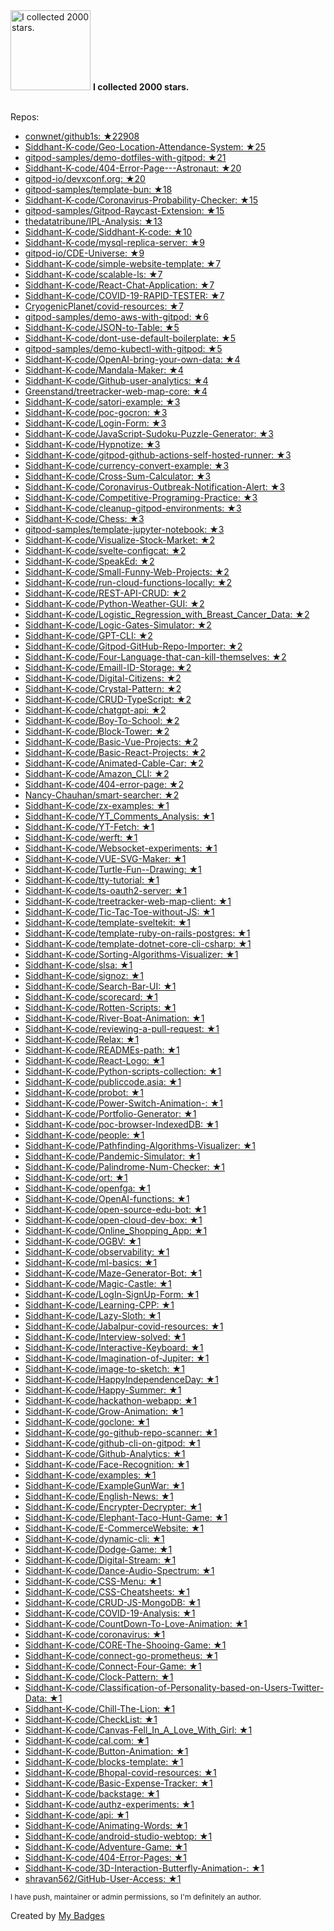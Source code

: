 <img src="https://my-badges.github.io/my-badges/stars-2000.png" alt="I collected 2000 stars." title="I collected 2000 stars." width="128">
<strong>I collected 2000 stars.</strong>
<br><br>

Repos:

* <a href="https://github.com/conwnet/github1s">conwnet/github1s: ★22908</a>
* <a href="https://github.com/Siddhant-K-code/Geo-Location-Attendance-System">Siddhant-K-code/Geo-Location-Attendance-System: ★25</a>
* <a href="https://github.com/gitpod-samples/demo-dotfiles-with-gitpod">gitpod-samples/demo-dotfiles-with-gitpod: ★21</a>
* <a href="https://github.com/Siddhant-K-code/404-Error-Page---Astronaut">Siddhant-K-code/404-Error-Page---Astronaut: ★20</a>
* <a href="https://github.com/gitpod-io/devxconf.org">gitpod-io/devxconf.org: ★20</a>
* <a href="https://github.com/gitpod-samples/template-bun">gitpod-samples/template-bun: ★18</a>
* <a href="https://github.com/Siddhant-K-code/Coronavirus-Probability-Checker">Siddhant-K-code/Coronavirus-Probability-Checker: ★15</a>
* <a href="https://github.com/gitpod-samples/Gitpod-Raycast-Extension">gitpod-samples/Gitpod-Raycast-Extension: ★15</a>
* <a href="https://github.com/thedatatribune/IPL-Analysis">thedatatribune/IPL-Analysis: ★13</a>
* <a href="https://github.com/Siddhant-K-code/Siddhant-K-code">Siddhant-K-code/Siddhant-K-code: ★10</a>
* <a href="https://github.com/Siddhant-K-code/mysql-replica-server">Siddhant-K-code/mysql-replica-server: ★9</a>
* <a href="https://github.com/gitpod-io/CDE-Universe">gitpod-io/CDE-Universe: ★9</a>
* <a href="https://github.com/Siddhant-K-code/simple-website-template">Siddhant-K-code/simple-website-template: ★7</a>
* <a href="https://github.com/Siddhant-K-code/scalable-ls">Siddhant-K-code/scalable-ls: ★7</a>
* <a href="https://github.com/Siddhant-K-code/React-Chat-Application">Siddhant-K-code/React-Chat-Application: ★7</a>
* <a href="https://github.com/Siddhant-K-code/COVID-19-RAPID-TESTER">Siddhant-K-code/COVID-19-RAPID-TESTER: ★7</a>
* <a href="https://github.com/CryogenicPlanet/covid-resources">CryogenicPlanet/covid-resources: ★7</a>
* <a href="https://github.com/gitpod-samples/demo-aws-with-gitpod">gitpod-samples/demo-aws-with-gitpod: ★6</a>
* <a href="https://github.com/Siddhant-K-code/JSON-to-Table">Siddhant-K-code/JSON-to-Table: ★5</a>
* <a href="https://github.com/Siddhant-K-code/dont-use-default-boilerplate">Siddhant-K-code/dont-use-default-boilerplate: ★5</a>
* <a href="https://github.com/gitpod-samples/demo-kubectl-with-gitpod">gitpod-samples/demo-kubectl-with-gitpod: ★5</a>
* <a href="https://github.com/Siddhant-K-code/OpenAI-bring-your-own-data">Siddhant-K-code/OpenAI-bring-your-own-data: ★4</a>
* <a href="https://github.com/Siddhant-K-code/Mandala-Maker">Siddhant-K-code/Mandala-Maker: ★4</a>
* <a href="https://github.com/Siddhant-K-code/Github-user-analytics">Siddhant-K-code/Github-user-analytics: ★4</a>
* <a href="https://github.com/Greenstand/treetracker-web-map-core">Greenstand/treetracker-web-map-core: ★4</a>
* <a href="https://github.com/Siddhant-K-code/satori-example">Siddhant-K-code/satori-example: ★3</a>
* <a href="https://github.com/Siddhant-K-code/poc-gocron">Siddhant-K-code/poc-gocron: ★3</a>
* <a href="https://github.com/Siddhant-K-code/Login-Form">Siddhant-K-code/Login-Form: ★3</a>
* <a href="https://github.com/Siddhant-K-code/JavaScript-Sudoku-Puzzle-Generator">Siddhant-K-code/JavaScript-Sudoku-Puzzle-Generator: ★3</a>
* <a href="https://github.com/Siddhant-K-code/Hypnotize">Siddhant-K-code/Hypnotize: ★3</a>
* <a href="https://github.com/Siddhant-K-code/gitpod-github-actions-self-hosted-runner">Siddhant-K-code/gitpod-github-actions-self-hosted-runner: ★3</a>
* <a href="https://github.com/Siddhant-K-code/currency-convert-example">Siddhant-K-code/currency-convert-example: ★3</a>
* <a href="https://github.com/Siddhant-K-code/Cross-Sum-Calculator">Siddhant-K-code/Cross-Sum-Calculator: ★3</a>
* <a href="https://github.com/Siddhant-K-code/Coronavirus-Outbreak-Notification-Alert">Siddhant-K-code/Coronavirus-Outbreak-Notification-Alert: ★3</a>
* <a href="https://github.com/Siddhant-K-code/Competitive-Programing-Practice">Siddhant-K-code/Competitive-Programing-Practice: ★3</a>
* <a href="https://github.com/Siddhant-K-code/cleanup-gitpod-environments">Siddhant-K-code/cleanup-gitpod-environments: ★3</a>
* <a href="https://github.com/Siddhant-K-code/Chess">Siddhant-K-code/Chess: ★3</a>
* <a href="https://github.com/gitpod-samples/template-jupyter-notebook">gitpod-samples/template-jupyter-notebook: ★3</a>
* <a href="https://github.com/Siddhant-K-code/Visualize-Stock-Market">Siddhant-K-code/Visualize-Stock-Market: ★2</a>
* <a href="https://github.com/Siddhant-K-code/svelte-configcat">Siddhant-K-code/svelte-configcat: ★2</a>
* <a href="https://github.com/Siddhant-K-code/SpeakEd">Siddhant-K-code/SpeakEd: ★2</a>
* <a href="https://github.com/Siddhant-K-code/Small-Funny-Web-Projects">Siddhant-K-code/Small-Funny-Web-Projects: ★2</a>
* <a href="https://github.com/Siddhant-K-code/run-cloud-functions-locally">Siddhant-K-code/run-cloud-functions-locally: ★2</a>
* <a href="https://github.com/Siddhant-K-code/REST-API-CRUD">Siddhant-K-code/REST-API-CRUD: ★2</a>
* <a href="https://github.com/Siddhant-K-code/Python-Weather-GUI">Siddhant-K-code/Python-Weather-GUI: ★2</a>
* <a href="https://github.com/Siddhant-K-code/Logistic_Regression_with_Breast_Cancer_Data">Siddhant-K-code/Logistic_Regression_with_Breast_Cancer_Data: ★2</a>
* <a href="https://github.com/Siddhant-K-code/Logic-Gates-Simulator">Siddhant-K-code/Logic-Gates-Simulator: ★2</a>
* <a href="https://github.com/Siddhant-K-code/GPT-CLI">Siddhant-K-code/GPT-CLI: ★2</a>
* <a href="https://github.com/Siddhant-K-code/Gitpod-GitHub-Repo-Importer">Siddhant-K-code/Gitpod-GitHub-Repo-Importer: ★2</a>
* <a href="https://github.com/Siddhant-K-code/Four-Language-that-can-kill-themselves">Siddhant-K-code/Four-Language-that-can-kill-themselves: ★2</a>
* <a href="https://github.com/Siddhant-K-code/Emaill-ID-Storage">Siddhant-K-code/Emaill-ID-Storage: ★2</a>
* <a href="https://github.com/Siddhant-K-code/Digital-Citizens">Siddhant-K-code/Digital-Citizens: ★2</a>
* <a href="https://github.com/Siddhant-K-code/Crystal-Pattern">Siddhant-K-code/Crystal-Pattern: ★2</a>
* <a href="https://github.com/Siddhant-K-code/CRUD-TypeScript">Siddhant-K-code/CRUD-TypeScript: ★2</a>
* <a href="https://github.com/Siddhant-K-code/chatgpt-api">Siddhant-K-code/chatgpt-api: ★2</a>
* <a href="https://github.com/Siddhant-K-code/Boy-To-School">Siddhant-K-code/Boy-To-School: ★2</a>
* <a href="https://github.com/Siddhant-K-code/Block-Tower">Siddhant-K-code/Block-Tower: ★2</a>
* <a href="https://github.com/Siddhant-K-code/Basic-Vue-Projects">Siddhant-K-code/Basic-Vue-Projects: ★2</a>
* <a href="https://github.com/Siddhant-K-code/Basic-React-Projects">Siddhant-K-code/Basic-React-Projects: ★2</a>
* <a href="https://github.com/Siddhant-K-code/Animated-Cable-Car">Siddhant-K-code/Animated-Cable-Car: ★2</a>
* <a href="https://github.com/Siddhant-K-code/Amazon_CLI">Siddhant-K-code/Amazon_CLI: ★2</a>
* <a href="https://github.com/Siddhant-K-code/404-error-page">Siddhant-K-code/404-error-page: ★2</a>
* <a href="https://github.com/Nancy-Chauhan/smart-searcher">Nancy-Chauhan/smart-searcher: ★2</a>
* <a href="https://github.com/Siddhant-K-code/zx-examples">Siddhant-K-code/zx-examples: ★1</a>
* <a href="https://github.com/Siddhant-K-code/YT_Comments_Analysis">Siddhant-K-code/YT_Comments_Analysis: ★1</a>
* <a href="https://github.com/Siddhant-K-code/YT-Fetch">Siddhant-K-code/YT-Fetch: ★1</a>
* <a href="https://github.com/Siddhant-K-code/werft">Siddhant-K-code/werft: ★1</a>
* <a href="https://github.com/Siddhant-K-code/Websocket-experiments">Siddhant-K-code/Websocket-experiments: ★1</a>
* <a href="https://github.com/Siddhant-K-code/VUE-SVG-Maker">Siddhant-K-code/VUE-SVG-Maker: ★1</a>
* <a href="https://github.com/Siddhant-K-code/Turtle-Fun--Drawing">Siddhant-K-code/Turtle-Fun--Drawing: ★1</a>
* <a href="https://github.com/Siddhant-K-code/tty-tutorial">Siddhant-K-code/tty-tutorial: ★1</a>
* <a href="https://github.com/Siddhant-K-code/ts-oauth2-server">Siddhant-K-code/ts-oauth2-server: ★1</a>
* <a href="https://github.com/Siddhant-K-code/treetracker-web-map-client">Siddhant-K-code/treetracker-web-map-client: ★1</a>
* <a href="https://github.com/Siddhant-K-code/Tic-Tac-Toe-without-JS">Siddhant-K-code/Tic-Tac-Toe-without-JS: ★1</a>
* <a href="https://github.com/Siddhant-K-code/template-sveltekit">Siddhant-K-code/template-sveltekit: ★1</a>
* <a href="https://github.com/Siddhant-K-code/template-ruby-on-rails-postgres">Siddhant-K-code/template-ruby-on-rails-postgres: ★1</a>
* <a href="https://github.com/Siddhant-K-code/template-dotnet-core-cli-csharp">Siddhant-K-code/template-dotnet-core-cli-csharp: ★1</a>
* <a href="https://github.com/Siddhant-K-code/Sorting-Algorithms-Visualizer">Siddhant-K-code/Sorting-Algorithms-Visualizer: ★1</a>
* <a href="https://github.com/Siddhant-K-code/slsa">Siddhant-K-code/slsa: ★1</a>
* <a href="https://github.com/Siddhant-K-code/signoz">Siddhant-K-code/signoz: ★1</a>
* <a href="https://github.com/Siddhant-K-code/Search-Bar-UI">Siddhant-K-code/Search-Bar-UI: ★1</a>
* <a href="https://github.com/Siddhant-K-code/scorecard">Siddhant-K-code/scorecard: ★1</a>
* <a href="https://github.com/Siddhant-K-code/Rotten-Scripts">Siddhant-K-code/Rotten-Scripts: ★1</a>
* <a href="https://github.com/Siddhant-K-code/River-Boat-Animation">Siddhant-K-code/River-Boat-Animation: ★1</a>
* <a href="https://github.com/Siddhant-K-code/reviewing-a-pull-request">Siddhant-K-code/reviewing-a-pull-request: ★1</a>
* <a href="https://github.com/Siddhant-K-code/Relax">Siddhant-K-code/Relax: ★1</a>
* <a href="https://github.com/Siddhant-K-code/READMEs-path">Siddhant-K-code/READMEs-path: ★1</a>
* <a href="https://github.com/Siddhant-K-code/React-Logo">Siddhant-K-code/React-Logo: ★1</a>
* <a href="https://github.com/Siddhant-K-code/Python-scripts-collection">Siddhant-K-code/Python-scripts-collection: ★1</a>
* <a href="https://github.com/Siddhant-K-code/publiccode.asia">Siddhant-K-code/publiccode.asia: ★1</a>
* <a href="https://github.com/Siddhant-K-code/probot">Siddhant-K-code/probot: ★1</a>
* <a href="https://github.com/Siddhant-K-code/Power-Switch-Animation-">Siddhant-K-code/Power-Switch-Animation-: ★1</a>
* <a href="https://github.com/Siddhant-K-code/Portfolio-Generator">Siddhant-K-code/Portfolio-Generator: ★1</a>
* <a href="https://github.com/Siddhant-K-code/poc-browser-IndexedDB">Siddhant-K-code/poc-browser-IndexedDB: ★1</a>
* <a href="https://github.com/Siddhant-K-code/people">Siddhant-K-code/people: ★1</a>
* <a href="https://github.com/Siddhant-K-code/Pathfinding-Algorithms-Visualizer">Siddhant-K-code/Pathfinding-Algorithms-Visualizer: ★1</a>
* <a href="https://github.com/Siddhant-K-code/Pandemic-Simulator">Siddhant-K-code/Pandemic-Simulator: ★1</a>
* <a href="https://github.com/Siddhant-K-code/Palindrome-Num-Checker">Siddhant-K-code/Palindrome-Num-Checker: ★1</a>
* <a href="https://github.com/Siddhant-K-code/ort">Siddhant-K-code/ort: ★1</a>
* <a href="https://github.com/Siddhant-K-code/openfga">Siddhant-K-code/openfga: ★1</a>
* <a href="https://github.com/Siddhant-K-code/OpenAI-functions">Siddhant-K-code/OpenAI-functions: ★1</a>
* <a href="https://github.com/Siddhant-K-code/open-source-edu-bot">Siddhant-K-code/open-source-edu-bot: ★1</a>
* <a href="https://github.com/Siddhant-K-code/open-cloud-dev-box">Siddhant-K-code/open-cloud-dev-box: ★1</a>
* <a href="https://github.com/Siddhant-K-code/Online_Shopping_App">Siddhant-K-code/Online_Shopping_App: ★1</a>
* <a href="https://github.com/Siddhant-K-code/OGBV">Siddhant-K-code/OGBV: ★1</a>
* <a href="https://github.com/Siddhant-K-code/observability">Siddhant-K-code/observability: ★1</a>
* <a href="https://github.com/Siddhant-K-code/ml-basics">Siddhant-K-code/ml-basics: ★1</a>
* <a href="https://github.com/Siddhant-K-code/Maze-Generator-Bot">Siddhant-K-code/Maze-Generator-Bot: ★1</a>
* <a href="https://github.com/Siddhant-K-code/Magic-Castle">Siddhant-K-code/Magic-Castle: ★1</a>
* <a href="https://github.com/Siddhant-K-code/LogIn-SignUp-Form">Siddhant-K-code/LogIn-SignUp-Form: ★1</a>
* <a href="https://github.com/Siddhant-K-code/Learning-CPP">Siddhant-K-code/Learning-CPP: ★1</a>
* <a href="https://github.com/Siddhant-K-code/Lazy-Sloth">Siddhant-K-code/Lazy-Sloth: ★1</a>
* <a href="https://github.com/Siddhant-K-code/Jabalpur-covid-resources">Siddhant-K-code/Jabalpur-covid-resources: ★1</a>
* <a href="https://github.com/Siddhant-K-code/Interview-solved">Siddhant-K-code/Interview-solved: ★1</a>
* <a href="https://github.com/Siddhant-K-code/Interactive-Keyboard">Siddhant-K-code/Interactive-Keyboard: ★1</a>
* <a href="https://github.com/Siddhant-K-code/Imagination-of-Jupiter">Siddhant-K-code/Imagination-of-Jupiter: ★1</a>
* <a href="https://github.com/Siddhant-K-code/image-to-sketch">Siddhant-K-code/image-to-sketch: ★1</a>
* <a href="https://github.com/Siddhant-K-code/HappyIndependenceDay">Siddhant-K-code/HappyIndependenceDay: ★1</a>
* <a href="https://github.com/Siddhant-K-code/Happy-Summer">Siddhant-K-code/Happy-Summer: ★1</a>
* <a href="https://github.com/Siddhant-K-code/hackathon-webapp">Siddhant-K-code/hackathon-webapp: ★1</a>
* <a href="https://github.com/Siddhant-K-code/Grow-Animation">Siddhant-K-code/Grow-Animation: ★1</a>
* <a href="https://github.com/Siddhant-K-code/goclone">Siddhant-K-code/goclone: ★1</a>
* <a href="https://github.com/Siddhant-K-code/go-github-repo-scanner">Siddhant-K-code/go-github-repo-scanner: ★1</a>
* <a href="https://github.com/Siddhant-K-code/github-cli-on-gitpod">Siddhant-K-code/github-cli-on-gitpod: ★1</a>
* <a href="https://github.com/Siddhant-K-code/Github-Analytics">Siddhant-K-code/Github-Analytics: ★1</a>
* <a href="https://github.com/Siddhant-K-code/Face-Recognition">Siddhant-K-code/Face-Recognition: ★1</a>
* <a href="https://github.com/Siddhant-K-code/examples">Siddhant-K-code/examples: ★1</a>
* <a href="https://github.com/Siddhant-K-code/ExampleGunWar">Siddhant-K-code/ExampleGunWar: ★1</a>
* <a href="https://github.com/Siddhant-K-code/English-News">Siddhant-K-code/English-News: ★1</a>
* <a href="https://github.com/Siddhant-K-code/Encrypter-Decrypter">Siddhant-K-code/Encrypter-Decrypter: ★1</a>
* <a href="https://github.com/Siddhant-K-code/Elephant-Taco-Hunt-Game">Siddhant-K-code/Elephant-Taco-Hunt-Game: ★1</a>
* <a href="https://github.com/Siddhant-K-code/E-CommerceWebsite">Siddhant-K-code/E-CommerceWebsite: ★1</a>
* <a href="https://github.com/Siddhant-K-code/dynamic-cli">Siddhant-K-code/dynamic-cli: ★1</a>
* <a href="https://github.com/Siddhant-K-code/Dodge-Game">Siddhant-K-code/Dodge-Game: ★1</a>
* <a href="https://github.com/Siddhant-K-code/Digital-Stream">Siddhant-K-code/Digital-Stream: ★1</a>
* <a href="https://github.com/Siddhant-K-code/Dance-Audio-Spectrum">Siddhant-K-code/Dance-Audio-Spectrum: ★1</a>
* <a href="https://github.com/Siddhant-K-code/CSS-Menu">Siddhant-K-code/CSS-Menu: ★1</a>
* <a href="https://github.com/Siddhant-K-code/CSS-Cheatsheets">Siddhant-K-code/CSS-Cheatsheets: ★1</a>
* <a href="https://github.com/Siddhant-K-code/CRUD-JS-MongoDB">Siddhant-K-code/CRUD-JS-MongoDB: ★1</a>
* <a href="https://github.com/Siddhant-K-code/COVID-19-Analysis">Siddhant-K-code/COVID-19-Analysis: ★1</a>
* <a href="https://github.com/Siddhant-K-code/CountDown-To-Love-Animation">Siddhant-K-code/CountDown-To-Love-Animation: ★1</a>
* <a href="https://github.com/Siddhant-K-code/coronavirus">Siddhant-K-code/coronavirus: ★1</a>
* <a href="https://github.com/Siddhant-K-code/CORE-The-Shooing-Game">Siddhant-K-code/CORE-The-Shooing-Game: ★1</a>
* <a href="https://github.com/Siddhant-K-code/connect-go-prometheus">Siddhant-K-code/connect-go-prometheus: ★1</a>
* <a href="https://github.com/Siddhant-K-code/Connect-Four-Game">Siddhant-K-code/Connect-Four-Game: ★1</a>
* <a href="https://github.com/Siddhant-K-code/Clock-Pattern">Siddhant-K-code/Clock-Pattern: ★1</a>
* <a href="https://github.com/Siddhant-K-code/Classification-of-Personality-based-on-Users-Twitter-Data">Siddhant-K-code/Classification-of-Personality-based-on-Users-Twitter-Data: ★1</a>
* <a href="https://github.com/Siddhant-K-code/Chill-The-Lion">Siddhant-K-code/Chill-The-Lion: ★1</a>
* <a href="https://github.com/Siddhant-K-code/CheckList">Siddhant-K-code/CheckList: ★1</a>
* <a href="https://github.com/Siddhant-K-code/Canvas-Fell_In_A_Love_With_Girl">Siddhant-K-code/Canvas-Fell_In_A_Love_With_Girl: ★1</a>
* <a href="https://github.com/Siddhant-K-code/cal.com">Siddhant-K-code/cal.com: ★1</a>
* <a href="https://github.com/Siddhant-K-code/Button-Animation">Siddhant-K-code/Button-Animation: ★1</a>
* <a href="https://github.com/Siddhant-K-code/blocks-template">Siddhant-K-code/blocks-template: ★1</a>
* <a href="https://github.com/Siddhant-K-code/Bhopal-covid-resources">Siddhant-K-code/Bhopal-covid-resources: ★1</a>
* <a href="https://github.com/Siddhant-K-code/Basic-Expense-Tracker">Siddhant-K-code/Basic-Expense-Tracker: ★1</a>
* <a href="https://github.com/Siddhant-K-code/backstage">Siddhant-K-code/backstage: ★1</a>
* <a href="https://github.com/Siddhant-K-code/authz-experiments">Siddhant-K-code/authz-experiments: ★1</a>
* <a href="https://github.com/Siddhant-K-code/api">Siddhant-K-code/api: ★1</a>
* <a href="https://github.com/Siddhant-K-code/Animating-Words">Siddhant-K-code/Animating-Words: ★1</a>
* <a href="https://github.com/Siddhant-K-code/android-studio-webtop">Siddhant-K-code/android-studio-webtop: ★1</a>
* <a href="https://github.com/Siddhant-K-code/Adventure-Game">Siddhant-K-code/Adventure-Game: ★1</a>
* <a href="https://github.com/Siddhant-K-code/404-Error-Pages">Siddhant-K-code/404-Error-Pages: ★1</a>
* <a href="https://github.com/Siddhant-K-code/3D-Interaction-Butterfly-Animation-">Siddhant-K-code/3D-Interaction-Butterfly-Animation-: ★1</a>
* <a href="https://github.com/shravan562/GitHub-User-Access">shravan562/GitHub-User-Access: ★1</a>

<sup>I have push, maintainer or admin permissions, so I'm definitely an author.<sup>



Created by <a href="https://github.com/my-badges/my-badges">My Badges</a>